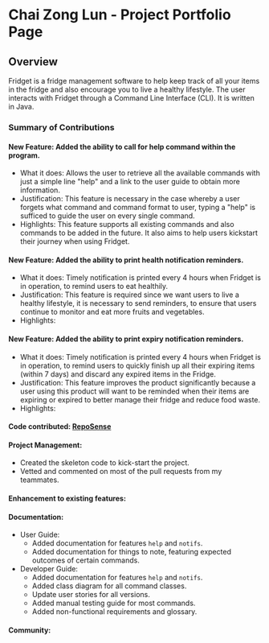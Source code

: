 # Chai Zong Lun - Project Portfolio Page

## Overview
Fridget is a fridge management software to help keep track of all your items in the fridge and also encourage you to live a healthy lifestyle.
The user interacts with Fridget through a Command Line Interface (CLI). It is written in Java.

### Summary of Contributions

#### New Feature: Added the ability to call for help command within the program.
- What it does: Allows the user to retrieve all the available commands with just a simple line "help" and a link to
  the user guide to obtain more information.
- Justification: This feature is necessary in the case whereby a user forgets what command and command format to user,
  typing a "help" is sufficed to guide the user on every single command.
- Highlights: This feature supports all existing commands and also commands to be added in the future. It also aims
  to help users kickstart their journey when using Fridget.

#### New Feature: Added the ability to print health notification reminders.
- What it does: Timely notification is printed every 4 hours when Fridget is in operation, to remind users to eat healthily.
- Justification: This feature is required since we want users to live a healthy lifestyle, it is necessary to send reminders,
  to ensure that users continue to monitor and eat more fruits and vegetables.
- Highlights: 

#### New Feature: Added the ability to print expiry notification reminders.
- What it does: Timely notification is printed every 4 hours when Fridget is in operation, to remind users to quickly finish up
all their expiring items (within 7 days) and discard any expired items in the Fridge.
- Justification: This feature improves the product significantly because a user using this product will want to be reminded
when their items are expiring or expired to better manage their fridge and reduce food waste.
- Highlights: 

#### Code contributed: [RepoSense](https://nus-cs2113-ay2122s1.github.io/tp-dashboard/?search=&sort=groupTitle&sortWithin=title&timeframe=commit&mergegroup=&groupSelect=groupByRepos&breakdown=true&checkedFileTypes=docs~functional-code~test-code~other&since=2021-09-25&tabOpen=true&tabType=authorship&tabAuthor=zonglun99&tabRepo=AY2122S1-CS2113T-W12-4%2Ftp%5Bmaster%5D&authorshipIsMergeGroup=false&authorshipFileTypes=docs~functional-code~test-code&authorshipIsBinaryFileTypeChecked=false)
 
#### Project Management:
- Created the skeleton code to kick-start the project.
- Vetted and commented on most of the pull requests from my teammates.

#### Enhancement to existing features:

#### Documentation: 
- User Guide:
  - Added documentation for features `help` and `notifs`.
  - Added documentation for things to note, featuring expected outcomes of certain commands.
- Developer Guide:
  - Added documentation for features `help` and `notifs`.
  - Added class diagram for all command classes.
  - Update user stories for all versions.
  - Added manual testing guide for most commands.
  - Added non-functional requirements and glossary.

#### Community:
